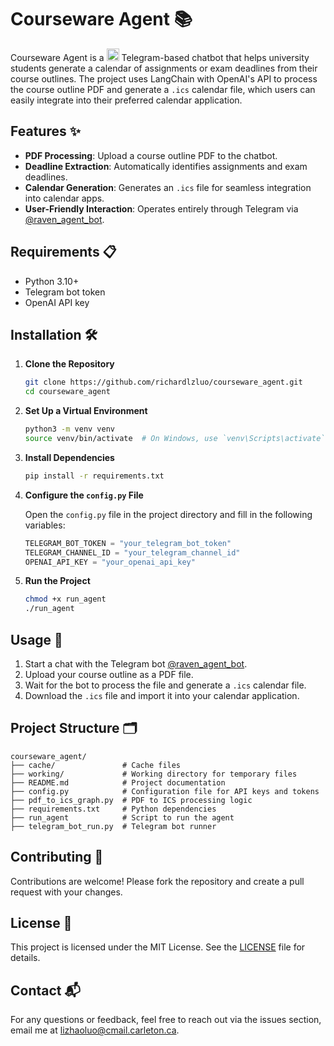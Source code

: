 # Courseware Agent 📚

Courseware Agent is a <img src="https://upload.wikimedia.org/wikipedia/commons/8/82/Telegram_logo.svg" alt="Telegram Logo" width="20" height="20"> Telegram-based chatbot that helps university students generate a calendar of assignments or exam deadlines from their course outlines. The project uses LangChain with OpenAI's API to process the course outline PDF and generate a `.ics` calendar file, which users can easily integrate into their preferred calendar application.

## Features ✨

- **PDF Processing**: Upload a course outline PDF to the chatbot.
- **Deadline Extraction**: Automatically identifies assignments and exam deadlines.
- **Calendar Generation**: Generates an `.ics` file for seamless integration into calendar apps.
- **User-Friendly Interaction**: Operates entirely through Telegram via [@raven_agent_bot](https://t.me/raven_agent_bot).

## Requirements 📋

- Python 3.10+
- Telegram bot token
- OpenAI API key

## Installation 🛠️

1. **Clone the Repository**

   ```bash
   git clone https://github.com/richardlzluo/courseware_agent.git
   cd courseware_agent
   ```

2. **Set Up a Virtual Environment**

   ```bash
   python3 -m venv venv
   source venv/bin/activate  # On Windows, use `venv\Scripts\activate`
   ```

3. **Install Dependencies**

   ```bash
   pip install -r requirements.txt
   ```

4. **Configure the `config.py` File**

   Open the `config.py` file in the project directory and fill in the following variables:

   ```python
   TELEGRAM_BOT_TOKEN = "your_telegram_bot_token"
   TELEGRAM_CHANNEL_ID = "your_telegram_channel_id"
   OPENAI_API_KEY = "your_openai_api_key"
   ```

5. **Run the Project**

   ```bash
   chmod +x run_agent
   ./run_agent
   ```

## Usage 🚀

1. Start a chat with the Telegram bot [@raven_agent_bot](https://t.me/raven_agent_bot).
2. Upload your course outline as a PDF file.
3. Wait for the bot to process the file and generate a `.ics` calendar file.
4. Download the `.ics` file and import it into your calendar application.

## Project Structure 🗂️

```plaintext
courseware_agent/
├── cache/               # Cache files
├── working/             # Working directory for temporary files
├── README.md            # Project documentation
├── config.py            # Configuration file for API keys and tokens
├── pdf_to_ics_graph.py  # PDF to ICS processing logic
├── requirements.txt     # Python dependencies
├── run_agent            # Script to run the agent
├── telegram_bot_run.py  # Telegram bot runner
```

## Contributing 🤝

Contributions are welcome! Please fork the repository and create a pull request with your changes.

## License 📄

This project is licensed under the MIT License. See the [LICENSE](LICENSE) file for details.

## Contact 📬

For any questions or feedback, feel free to reach out via the issues section, email me at [lizhaoluo@cmail.carleton.ca](mailto:lizhaoluo@cmail.carleton.ca).
